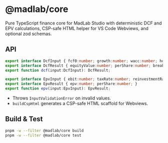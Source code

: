 # @madlab/core

Pure TypeScript finance core for MadLab Studio with deterministic DCF and EPV calculations, CSP-safe HTML helper for VS Code Webviews, and optional zod schemas.

## API

```ts
export interface DcfInput { fcf0:number; growth:number; wacc:number; horizon:number; terminalMultiple:number; shares:number; }
export interface DcfResult { equityValue:number; perShare:number; breakdown:{pvStage:number; pvTerminal:number}; }
export function dcf(input:DcfInput): DcfResult;

export interface EpvInput { ebit:number; taxRate:number; reinvestmentRate:number; wacc:number; shares:number; }
export interface EpvResult { epv:number; perShare:number; }
export function epv(input:EpvInput): EpvResult;
```

- Throws `InputValidationError` on invalid values.
- `buildCspHtml` generates a CSP-safe HTML scaffold for Webviews.

## Build & Test

```bash
pnpm -w --filter @madlab/core build
pnpm -w --filter @madlab/core test
```


